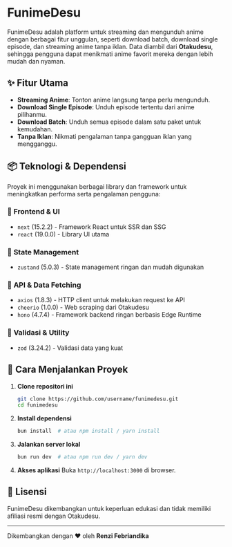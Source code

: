 # FunimeDesu

FunimeDesu adalah platform untuk streaming dan mengunduh anime dengan berbagai fitur unggulan, seperti download batch, download single episode, dan streaming anime tanpa iklan. Data diambil dari **Otakudesu**, sehingga pengguna dapat menikmati anime favorit mereka dengan lebih mudah dan nyaman.

## ✨ Fitur Utama
- **Streaming Anime**: Tonton anime langsung tanpa perlu mengunduh.
- **Download Single Episode**: Unduh episode tertentu dari anime pilihanmu.
- **Download Batch**: Unduh semua episode dalam satu paket untuk kemudahan.
- **Tanpa Iklan**: Nikmati pengalaman tanpa gangguan iklan yang mengganggu.

## 📦 Teknologi & Dependensi
Proyek ini menggunakan berbagai library dan framework untuk meningkatkan performa serta pengalaman pengguna:

### 🔹 **Frontend & UI**
- `next` (15.2.2) - Framework React untuk SSR dan SSG
- `react` (19.0.0) - Library UI utama

### 🔹 **State Management**
- `zustand` (5.0.3) - State management ringan dan mudah digunakan

### 🔹 **API & Data Fetching**
- `axios` (1.8.3) - HTTP client untuk melakukan request ke API
- `cheerio` (1.0.0) - Web scraping dari Otakudesu
- `hono` (4.7.4) - Framework backend ringan berbasis Edge Runtime

### 🔹 **Validasi & Utility**
- `zod` (3.24.2) - Validasi data yang kuat

## 🚀 Cara Menjalankan Proyek
1. **Clone repositori ini**
   ```sh
   git clone https://github.com/username/funimedesu.git
   cd funimedesu
   ```

2. **Install dependensi**
   ```sh
   bun install  # atau npm install / yarn install
   ```

3. **Jalankan server lokal**
   ```sh
   bun run dev  # atau npm run dev / yarn dev
   ```

4. **Akses aplikasi**
   Buka `http://localhost:3000` di browser.

## 📜 Lisensi
FunimeDesu dikembangkan untuk keperluan edukasi dan tidak memiliki afiliasi resmi dengan Otakudesu.

---
Dikembangkan dengan ❤️ oleh **Renzi Febriandika**

